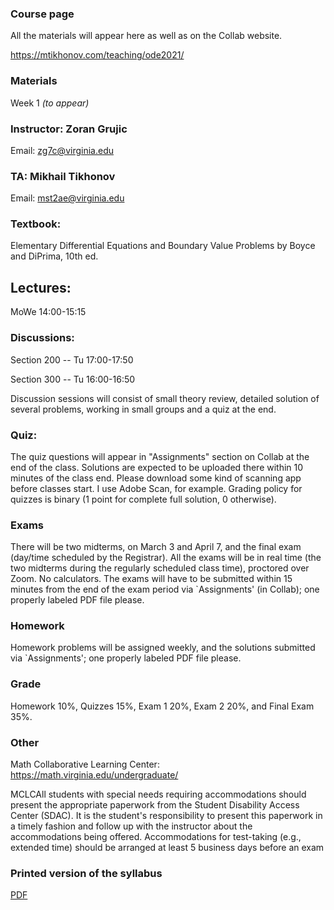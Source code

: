 ### Course page
All the materials will appear here as well as on the Collab website.

https://mtikhonov.com/teaching/ode2021/

### Materials

Week 1 _(to appear)_

### Instructor: Zoran Grujic
Email: zg7c@virginia.edu

### TA: Mikhail Tikhonov
Email: mst2ae@virginia.edu

### Textbook: 

Elementary Differential Equations and Boundary Value Problems by Boyce and DiPrima, 10th ed.

## Lectures: 

MoWe 14:00-15:15

### Discussions:

Section 200 -- Tu 17:00-17:50

Section 300 -- Tu 16:00-16:50

Discussion sessions will consist of small theory review, detailed solution of several problems, working in small groups and a quiz at the end. 

### Quiz:

The quiz questions will appear in "Assignments" section on Collab at the end of the class. Solutions are expected to be uploaded there within 10 minutes of the class end. Please download some kind of scanning app before classes start. I use Adobe Scan, for example. Grading policy for quizzes is binary (1 point for complete full solution, 0 otherwise).

### Exams

There will be two midterms, on March 3 and April 7, and the final exam (day/time scheduled by the Registrar). All the exams will be in real time (the two midterms during the regularly scheduled class time), proctored over Zoom. No calculators. The exams will have to be submitted within 15 minutes from the end of the exam period via `Assignments' (in Collab); one properly labeled PDF file please.

### Homework 

Homework problems will be assigned weekly, and the solutions submitted via `Assignments'; one properly labeled PDF file please.

### Grade 

Homework 10%, Quizzes 15%, Exam 1 20%, Exam 2 20%, and Final Exam 35%. 

### Other

Math Collaborative Learning Center: https://math.virginia.edu/undergraduate/

MCLCAll students with special needs requiring accommodations should present the appropriate paperwork from the Student Disability Access Center (SDAC). It is the student's responsibility to present this paperwork in a timely fashion and follow up with the instructor about the accommodations being offered. Accommodations for test-taking (e.g., extended time) should be arranged at least 5 business days before an exam

### Printed version of the syllabus

<a href='https://mtikhonov.com/teaching/ode2021/syllabus.pdf'>PDF</a>


